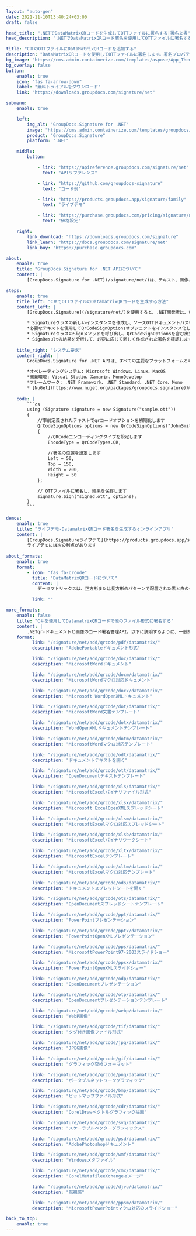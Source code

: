 ```yaml
---
layout: "auto-gen"
date: 2021-11-10T13:40:24+03:00
draft: false

head_title: ".NETでDataMatrixQRコードを生成してOTTファイルに署名する|署名文書"
head_description: ".NETでDataMatrixQRコード署名を使用してOTTファイルに署名する-人気のあるビジネスドキュメントや画像ファイル形式にバーコードを追加する."

title: "C＃のOTTファイルにDataMatrixQRコードを追加する"
description: "DataMatrixQRコードを使用してOTTファイルに署名します。署名プロパティを操作し、ニーズに合ったドキュメント内で高度な署名オプションを設定します."
bg_image: "https://cms.admin.containerize.com/templates/aspose/App_Themes/V3/images/bg/header1.png"
bg_overlay: false
button:
    enable: true
    icon: "fas fa-arrow-down"
    label: "無料トライアルをダウンロード"
    link: "https://downloads.groupdocs.com/signature/net"

submenu:
    enable: true

    left:
        img_alt: "GroupDocs.Signature for .NET"
        image: "https://cms.admin.containerize.com/templates/groupdocs/images/product-logos/90x90-noborder/groupdocs-signature-net.png"
        product: "GroupDocs.Signature"
        platform: ".NET"

    middle:
        button:

            - link: "https://apireference.groupdocs.com/signature/net"
              text: "APIリファレンス"

            - link: "https://github.com/groupdocs-signature"
              text: "コード例"

            - link: "https://products.groupdocs.app/signature/family"
              text: "ライブデモ"

            - link: "https://purchase.groupdocs.com/pricing/signature/net"
              text: "価格設定"

    right:
        link_download: "https://downloads.groupdocs.com/signature"
        link_learn: "https://docs.groupdocs.com/signature/net"
        link_buy: "https://purchase.groupdocs.com"

about:
    enable: true
    title: "GroupDocs.Signature for .NET APIについて"
    content: |
        [GroupDocs.Signature for .NET](/signature/net/)は、テキスト、画像、バーコード、スタンプ、フォームフィールド、QRコード、メタデータなどのさまざまな署名タイプを使用してデジタルドキュメントに電子署名するネイティブ.NETAPIです。ユーザーは、PDF、Microsoft Word、Excelワークシート、PowerPointプレゼンテーション、Adobe Photoshop、メタファイル、および画像ファイル形式内のデジタル署名を追加、編集、検証、削除、および検索でき、必要に応じて署名プロパティをカスタマイズするための追加サポートがあります。

steps:
    enable: true
    title_left: "C＃でOTTファイルのDatamatrixQRコードを生成する方法"
    content_left: |
        [GroupDocs.Signature](/signature/net/)を使用すると、.NET開発者は、いくつかの簡単な手順を実装することで、アプリケーション内のOTTファイルにDatamatrixバーコードを簡単に追加できます。

        * Signatureクラスの新しいインスタンスを作成し、ソースOTTドキュメントパスをコンストラクターパラメーターとして渡します。
        *必要なテキストを使用してQrCodeSignOptionsオブジェクトをインスタンス化し、EncodeTypeプロパティをDataMatrixに設定します。
        * SignatureクラスのSignメソッドを呼び出し、QrCodeSignOptionsを含む出力OTTファイル名を渡します。
        * SignResultの結果を分析して、必要に応じて新しく作成された署名を確認します。
        
    title_right: "システム要求"
    content_right: |
        GroupDocs.Signature for .NET APIは、すべての主要なプラットフォームとオペレーティングシステムでサポートされています。以下のコードを実行する前に、システムに次の前提条件がインストールされていることを確認してください。

        *オペレーティングシステム: Microsoft Windows、Linux、MacOS
        *開発環境: Visual Studio、Xamarin、MonoDevelop
        *フレームワーク: .NET Framework、.NET Standard、.NET Core、Mono
        * [NuGet](https://www.nuget.org/packages/groupdocs.signature)からGroupDocs.Signaturefor.NETの最新バージョンをダウンロードします
        
    code: |
        ```cs
        using (Signature signature = new Signature("sample.ott"))
        {
            //事前定義されたテキストでqrコードオプションを初期化します
            QrCodeSignOptions options = new QrCodeSignOptions("JohnSmith")
            {
                //QRCodeエンコーディングタイプを設定します
                EncodeType = QrCodeTypes.QR,
                
                //署名の位置を設定します
                Left = 50,
                Top = 150,
                Width = 200,
                Height = 50
            };

            // OTTファイルに署名し、結果を保存します 
            signature.Sign("signed.ott", options);
        }
        ```
        
demos:
    enable: true
    title: "ライブデモ-DatamatrixQRコード署名を生成するオンラインアプリ"
    content: |
        [GroupDocs.Signatureライブデモ](https://products.groupdocs.app/signature/family)サイトにアクセスして、Datamatrixqr-codesをOTTファイルに今すぐ追加します。  
        ライブデモには次の利点があります
        
about_formats:
    enable: true
    format:
        - icon: "fas fa-qrcode"
          title: "DataMatrixQRコードについて"
          content: |
            データマトリックスは、正方形または長方形のパターンで配置された黒と白のセルまたはドットで構成される2次元コードであり、マトリックスとも呼ばれます。エンコードされる情報は、テキストまたは数値データです。 Data Matrixの最も一般的なアプリケーションは、2または3 mm2で読み取り可能な記号に50文字をエンコードするコードの機能により、小さなアイテムにマークを付けることです。」

          link: ""

more_formats:
    enable: false
    title: "C＃を使用してDatamatrixQRコードで他のファイル形式に署名する"
    content: |
        .NETqr-ドキュメントと画像のコード署名管理API。以下に説明するように、一般的なファイル形式のいくつかにqrコード署名を追加します。
    format: 
          link: "/signature/net/add/qrcode/pdf/datamatrix/"
          description: "AdobePortableドキュメント形式"

          link: "/signature/net/add/qrcode/doc/datamatrix/"
          description: "MicrosoftWordドキュメント"

          link: "/signature/net/add/qrcode/docm/datamatrix/"
          description: "MicrosoftWordマクロ対応ドキュメント"

          link: "/signature/net/add/qrcode/docx/datamatrix/"
          description: "Microsoft WordOpenXMLドキュメント"

          link: "/signature/net/add/qrcode/dot/datamatrix/"
          description: "MicrosoftWord文書テンプレート"

          link: "/signature/net/add/qrcode/dotx/datamatrix/"
          description: "WordOpenXMLドキュメントテンプレート"

          link: "/signature/net/add/qrcode/dotm/datamatrix/"
          description: "MicrosoftWordマクロ対応テンプレート"       

          link: "/signature/net/add/qrcode/odt/datamatrix/"
          description: "ドキュメントテキストを開く"

          link: "/signature/net/add/qrcode/ott/datamatrix/"
          description: "OpenDocumentテキストテンプレート"

          link: "/signature/net/add/qrcode/xls/datamatrix/"
          description: "MicrosoftExcelバイナリファイル形式"

          link: "/signature/net/add/qrcode/xlsx/datamatrix/"
          description: "Microsoft ExcelOpenXMLスプレッドシート"

          link: "/signature/net/add/qrcode/xlsm/datamatrix/"
          description: "MicrosoftExcelマクロ対応スプレッドシート"

          link: "/signature/net/add/qrcode/xlsb/datamatrix/"
          description: "MicrosoftExcelバイナリワークシート"

          link: "/signature/net/add/qrcode/xltx/datamatrix/"
          description: "MicrosoftExcelテンプレート"

          link: "/signature/net/add/qrcode/xltm/datamatrix/"
          description: "MicrosoftExcelマクロ対応テンプレート"

          link: "/signature/net/add/qrcode/ods/datamatrix/"
          description: "ドキュメントスプレッドシートを開く"

          link: "/signature/net/add/qrcode/ots/datamatrix/"
          description: "OpenDocumentスプレッドシートテンプレート"

          link: "/signature/net/add/qrcode/ppt/datamatrix/"
          description: "PowerPointプレゼンテーション"

          link: "/signature/net/add/qrcode/pptx/datamatrix/"
          description: "PowerPointOpenXMLプレゼンテーション"

          link: "/signature/net/add/qrcode/pps/datamatrix/"
          description: "MicrosoftPowerPoint97-2003スライドショー"

          link: "/signature/net/add/qrcode/ppsx/datamatrix/"
          description: "PowerPointOpenXMLスライドショー"                              

          link: "/signature/net/add/qrcode/odp/datamatrix/"
          description: "OpenDocumentプレゼンテーション"

          link: "/signature/net/add/qrcode/otp/datamatrix/"
          description: "OpenDocumentプレゼンテーションテンプレート"

          link: "/signature/net/add/qrcode/webp/datamatrix/"
          description: "WebP画像"

          link: "/signature/net/add/qrcode/tif/datamatrix/"
          description: "タグ付き画像ファイル形式"

          link: "/signature/net/add/qrcode/jpg/datamatrix/"
          description: "JPEG画像"

          link: "/signature/net/add/qrcode/gif/datamatrix/"
          description: "グラフィック交換フォーマット"

          link: "/signature/net/add/qrcode/png/datamatrix/"
          description: "ポータブルネットワークグラフィック"

          link: "/signature/net/add/qrcode/bmp/datamatrix/"
          description: "ビットマップファイル形式"

          link: "/signature/net/add/qrcode/cdr/datamatrix/"
          description: "CorelDrawベクトルグラフィック描画"

          link: "/signature/net/add/qrcode/svg/datamatrix/"
          description: "スケーラブルベクターグラフィックス"

          link: "/signature/net/add/qrcode/psd/datamatrix/"
          description: "AdobePhotoshopドキュメント"

          link: "/signature/net/add/qrcode/wmf/datamatrix/"
          description: "Windowsメタファイル"        

          link: "/signature/net/add/qrcode/cmx/datamatrix/"
          description: "CorelMetafileeXchangeイメージ"

          link: "/signature/net/add/qrcode/djvu/datamatrix/"
          description: "既視感"

          link: "/signature/net/add/qrcode/ppsm/datamatrix/"
          description: "MicrosoftPowerPointマクロ対応のスライドショー"

back_to_top:
    enable: true
---
```

